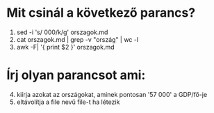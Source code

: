 # Mit csinál a következő parancs?
1. sed -i 's/ 000/k/g' orszagok.md
2. cat orszagok.md | grep -v "ország" | wc -l 
3. awk -F\| '{ print $2 }' orszagok.md 

# Írj olyan parancsot ami:
4. kiírja azokat az országokat, aminek pontosan '57 000' a GDP/fő-je
5. eltávolítja a file nevű file-t ha létezik
